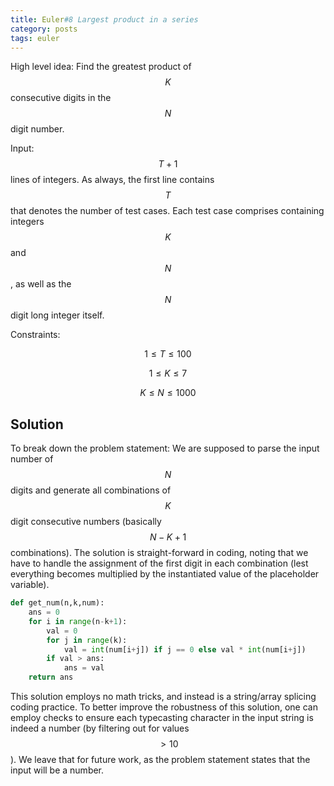 ```yaml
---
title: Euler#8 Largest product in a series
category: posts
tags: euler
---
```


High level idea: Find the greatest product of $$K$$ consecutive digits in the $$N$$ digit number.

Input: $$T+1$$ lines of integers. As always, the first line contains $$T$$ that denotes the number of test cases. Each test case comprises containing integers $$K$$ and $$N$$, as well as the $$N$$ digit long integer itself.

Constraints:

$$1 \leq T \leq 100$$

$$1 \leq K \leq 7$$

$$K \leq N \leq 1000$$


## Solution
To break down the problem statement: We are supposed to parse the input number of $$N$$ digits and generate all combinations of $$K$$ digit consecutive numbers (basically $$N - K + 1$$ combinations). The solution is straight-forward in coding, noting that we have to handle the assignment of the first digit in each combination (lest everything becomes multiplied by the instantiated value of the placeholder variable).

```python
def get_num(n,k,num):
    ans = 0
    for i in range(n-k+1):
        val = 0
        for j in range(k):
            val = int(num[i+j]) if j == 0 else val * int(num[i+j])
        if val > ans:
            ans = val
    return ans
```

This solution employs no math tricks, and instead is a string/array splicing coding practice. To better improve the robustness of this solution, one can employ checks to ensure each typecasting character in the input string is indeed a number (by filtering out for values $$> 10$$). We leave that for future work, as the problem statement states that the input will be a number.
